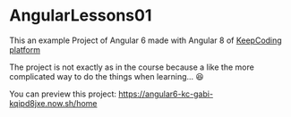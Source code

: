 # AngularLessons01

This an example Project of Angular 6 made with Angular 8 of [KeepCoding platform](https://plataforma.keepcoding.io)

The project is not exactly as in the course because a like the more complicated way to do the things when learning... 😆


You can preview this project: https://angular6-kc-gabi-kqipd8jxe.now.sh/home

